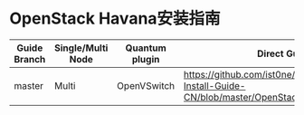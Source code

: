 OpenStack Havana安装指南
===============================

Guide Branch         | Single/Multi Node | Quantum plugin  | Direct Guide Link                                                                                                                  |
-------------------- | ----------------- | --------------- | ------------------                                                                                                                 |
master               | Multi             | OpenVSwitch     | https://github.com/ist0ne/OpenStack-Grizzly-Install-Guide-CN/blob/master/OpenStack_Grizzly_Install_Guide.rst                       |
